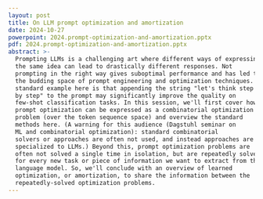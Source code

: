 ```yaml
---
layout: post
title: On LLM prompt optimization and amortization
date: 2024-10-27
powerpoint: 2024.prompt-optimization-and-amortization.pptx
pdf: 2024.prompt-optimization-and-amortization.pptx
abstract: >-
  Prompting LLMs is a challenging art where different ways of expressing
  the same idea can lead to drastically different responses. Not
  prompting in the right way gives suboptimal performance and has led to
  the budding space of prompt engineering and optimization techniques. A
  standard example here is that appending the string "let's think step
  by step" to the prompt may significantly improve the quality on
  few-shot classification tasks. In this session, we'll first cover how
  prompt optimization can be expressed as a combinatorial optimization
  problem (over the token sequence space) and overview the standard
  methods here. (A warning for this audience (Dagstuhl seminar on
  ML and combinatorial optimization): standard combinatorial
  solvers or approaches are often not used, and instead approaches are
  specialized to LLMs.) Beyond this, prompt optimization problems are
  often not solved a single time in isolation, but are repeatedly solved
  for every new task or piece of information we want to extract from the
  language model. So, we'll conclude with an overview of learned
  optimization, or amortization, to share the information between the
  repeatedly-solved optimization problems.
---
```

